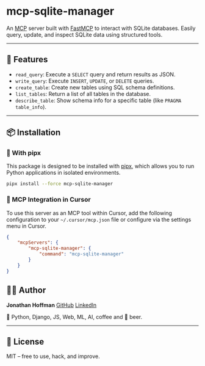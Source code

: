 # mcp-sqlite-manager

An [MCP](https://github.com/openai/function-calling-spec) server built with [FastMCP](https://pypi.org/project/fastmcp/) to interact with SQLite databases. Easily query, update, and inspect SQLite data using structured tools.

---

## 🚀 Features

- `read_query`: Execute a `SELECT` query and return results as JSON.
- `write_query`: Execute `INSERT`, `UPDATE`, or `DELETE` queries.
- `create_table`: Create new tables using SQL schema definitions.
- `list_tables`: Return a list of all tables in the database.
- `describe_table`: Show schema info for a specific table (like `PRAGMA table_info`).

---

## 📦 Installation

### 🐍 With pipx

This package is designed to be installed with [pipx](https://pipx.pypa.io/stable/installation/), which allows you to run Python applications in isolated environments.

```bash
pipx install --force mcp-sqlite-manager
```

### 🔌 MCP Integration in Cursor

To use this server as an MCP tool within Cursor, add the following configuration to your `~/.cursor/mcp.json` file or configure via the settings menu in Cursor.

```json
{
    "mcpServers": {
        "mcp-sqlite-manager": {
            "command": "mcp-sqlite-manager"
        }
    }
}
```

## 🧑‍💻 Author

**Jonathan Hoffman**
[GitHub](https://github.com/jonnyhoff)
[LinkedIn](https://www.linkedin.com/in/jonathan-hoffman-b5839195/)

🐍 Python, Django, JS, Web, ML, AI, coffee and 🍺 beer.



---

## 📄 License
MIT – free to use, hack, and improve.

